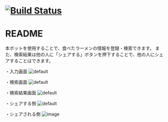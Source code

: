 # [![Build Status](https://travis-ci.org/keita-hino/ramen_bot.svg?branch=master)](https://travis-ci.org/keita-hino/ramen_bot)
# README

本ボットを使用することで、食べたラーメンの情報を登録・検索できます。
また、検索結果は他の人に「シェアする」ボタンを押下することで、他の人にシェアすることはできます。    

・入力画面
![default](https://user-images.githubusercontent.com/15973671/52162033-58d82b80-2711-11e9-872f-21bd2ae89e6a.PNG)


・検索画面
![default](https://user-images.githubusercontent.com/15973671/52162047-6f7e8280-2711-11e9-8a8e-d7d1b85cd516.PNG)


・検索結果画面
![default](https://user-images.githubusercontent.com/15973671/52162052-93da5f00-2711-11e9-8256-204541dd15ad.PNG)


・シェアする側
![default](https://user-images.githubusercontent.com/15973671/52162054-a2c11180-2711-11e9-83db-471915e81444.PNG)


・シェアされる側
![image](https://user-images.githubusercontent.com/15973671/52162145-d6506b80-2712-11e9-8798-91d9bb489b64.png)
